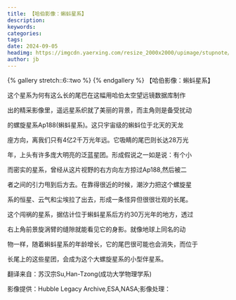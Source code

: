 ```yaml
---
title: 【哈伯影像：蝌蚪星系】
description: 
keywords: 
categories: 
tags: 
date: 2024-09-05
headimg: https://imgcdn.yaerxing.com/resize_2000x2000/upimage/stupnote/2024/09/05/1725548494_17975317_5348.jpg
author: jb
---
```


{% gallery stretch::6::two %}
{% endgallery %}
【哈伯影像：蝌蚪星系】

这个星系为何有这么长的尾巴在这幅用哈伯太空望远镜数据库制作

出的精采影像里，遥远星系织就了美丽的背景，而主角则是备受扰动

的螺旋星系Ap188(蝌蚪星系)。这只宇宙级的蝌蚪位于北天的天龙

座方向，离我们只有4亿2千万光年远。它吸睛的尾巴则长达28万光

年，上头有许多庞大明亮的泛蓝星团。形成假说之一如是说：有个小

而密实的星系，曾经从这片视野的右方向左方掠过Ap188,然后被二

者之间的引力甩到后方去。在靠得很近的时候，潮汐力把这个螺旋星

系的恒星、云气和尘埃拉了出去，形成一条怪异但很很壮观的长尾。

这个闯祸的星系，据估计位于蝌蚪星系后方约30万光年的地方，透过

右上角前景旋涡臂的缝隙就能看见它的身影。就像地球上同名的动

物一样，随着蝌蚪星系的年龄增长，它的尾巴很可能也会消失，而位于

长尾上的这些星团，会成为这个大螺旋星系的小型伴星系。

翻译来自：苏汉宗Su,Han-Tzong(成功大学物理学系)

影像提供：Hubble Legacy Archive,ESA,NASA;影像处理：
